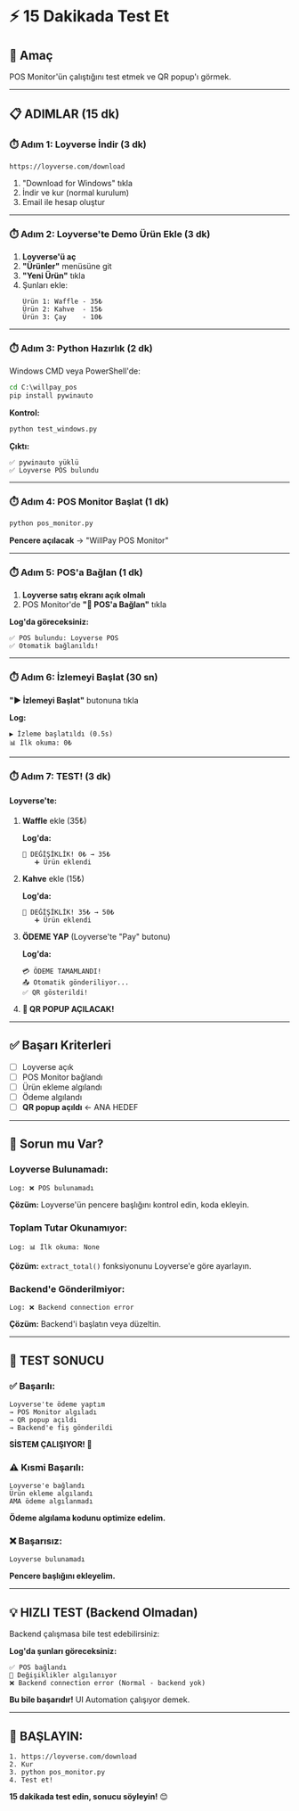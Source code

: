 # ⚡ 15 Dakikada Test Et

## 🎯 Amaç
POS Monitor'ün çalıştığını test etmek ve QR popup'ı görmek.

---

## 📋 ADIMLAR (15 dk)

### ⏱️ Adım 1: Loyverse İndir (3 dk)

```
https://loyverse.com/download
```

1. "Download for Windows" tıkla
2. İndir ve kur (normal kurulum)
3. Email ile hesap oluştur

---

### ⏱️ Adım 2: Loyverse'te Demo Ürün Ekle (3 dk)

1. **Loyverse'ü aç**
2. **"Ürünler"** menüsüne git
3. **"Yeni Ürün"** tıkla
4. Şunları ekle:
   ```
   Ürün 1: Waffle - 35₺
   Ürün 2: Kahve  - 15₺
   Ürün 3: Çay    - 10₺
   ```

---

### ⏱️ Adım 3: Python Hazırlık (2 dk)

Windows CMD veya PowerShell'de:

```cmd
cd C:\willpay_pos
pip install pywinauto
```

**Kontrol:**
```cmd
python test_windows.py
```

**Çıktı:**
```
✅ pywinauto yüklü
✅ Loyverse POS bulundu
```

---

### ⏱️ Adım 4: POS Monitor Başlat (1 dk)

```cmd
python pos_monitor.py
```

**Pencere açılacak** → "WillPay POS Monitor"

---

### ⏱️ Adım 5: POS'a Bağlan (1 dk)

1. **Loyverse satış ekranı açık olmalı**
2. POS Monitor'de **"🔗 POS'a Bağlan"** tıkla

**Log'da göreceksiniz:**
```
✅ POS bulundu: Loyverse POS
✅ Otomatik bağlanıldı!
```

---

### ⏱️ Adım 6: İzlemeyi Başlat (30 sn)

**"▶️ İzlemeyi Başlat"** butonuna tıkla

**Log:**
```
▶️ İzleme başlatıldı (0.5s)
📊 İlk okuma: 0₺
```

---

### ⏱️ Adım 7: TEST! (3 dk)

#### Loyverse'te:

1. **Waffle** ekle (35₺)
   
   **Log'da:**
   ```
   🔔 DEĞİŞİKLİK! 0₺ → 35₺
      ➕ Ürün eklendi
   ```

2. **Kahve** ekle (15₺)
   
   **Log'da:**
   ```
   🔔 DEĞİŞİKLİK! 35₺ → 50₺
      ➕ Ürün eklendi
   ```

3. **ÖDEME YAP** (Loyverse'te "Pay" butonu)
   
   **Log'da:**
   ```
   💳 ÖDEME TAMAMLANDI!
   📤 Otomatik gönderiliyor...
   ✅ QR gösterildi!
   ```

4. **🎉 QR POPUP AÇILACAK!**

---

## ✅ Başarı Kriterleri

- [ ] Loyverse açık
- [ ] POS Monitor bağlandı
- [ ] Ürün ekleme algılandı
- [ ] Ödeme algılandı
- [ ] **QR popup açıldı** ← ANA HEDEF

---

## 🐛 Sorun mu Var?

### Loyverse Bulunamadı:
```
Log: ❌ POS bulunamadı
```
**Çözüm:** Loyverse'ün pencere başlığını kontrol edin, koda ekleyin.

### Toplam Tutar Okunamıyor:
```
Log: 📊 İlk okuma: None
```
**Çözüm:** `extract_total()` fonksiyonunu Loyverse'e göre ayarlayın.

### Backend'e Gönderilmiyor:
```
Log: ❌ Backend connection error
```
**Çözüm:** Backend'i başlatın veya düzeltin.

---

## 🎯 TEST SONUCU

### ✅ Başarılı:
```
Loyverse'te ödeme yaptım
→ POS Monitor algıladı
→ QR popup açıldı
→ Backend'e fiş gönderildi
```
**SİSTEM ÇALIŞIYOR! 🎉**

### ⚠️ Kısmi Başarılı:
```
Loyverse'e bağlandı
Ürün ekleme algılandı
AMA ödeme algılanmadı
```
**Ödeme algılama kodunu optimize edelim.**

### ❌ Başarısız:
```
Loyverse bulunamadı
```
**Pencere başlığını ekleyelim.**

---

## 💡 HIZLI TEST (Backend Olmadan)

Backend çalışmasa bile test edebilirsiniz:

**Log'da şunları göreceksiniz:**
```
✅ POS bağlandı
🔔 Değişiklikler algılanıyor
❌ Backend connection error (Normal - backend yok)
```

**Bu bile başarıdır!** UI Automation çalışıyor demek.

---

## 🚀 BAŞLAYIN:

```
1. https://loyverse.com/download
2. Kur
3. python pos_monitor.py
4. Test et!
```

**15 dakikada test edin, sonucu söyleyin!** 😊

